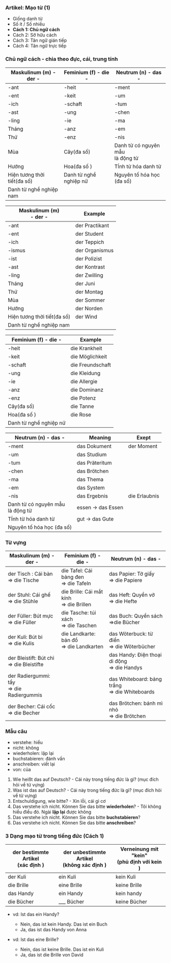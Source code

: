 ### Artikel: Mạo từ (1)
- Giống danh từ 
- Số ít / Số nhiều 
- **Cách 1: Chủ ngữ cách**
- Cách 2: Sỡ hữu cách 
- Cách 3: Tân ngữ gián tiếp 
- Cách 4: Tân ngữ trực tiếp 

### Chủ ngữ cách - chia theo đực, cái, trung tính 

| Maskulinum (m) - der -      | Feminium (f)  - die -  | Neutrum (n)  - das -                 |
| --------------------------- | ---------------------- | ------------------------------------ |
| -ant                        | -heit                  | -ment                                |
| -ent                        | -keit                  | -um                                  |
| -ich                        | -schaft                | -tum                                 |
| -ast                        | -ung                   | -chen                                |
| -ling                       | -ie                    | -ma                                  |
| Tháng                       | -anz                   | -em                                  |
| Thứ                         | -enz                   | -nis                                 |
| Mùa                         | Cây(đa số)             | Danh từ có nguyên mẫu <br>là động từ |
| Hướng                       | Hoa(đa số )            | TÍnh từ hóa danh từ                  |
| Hiện tương thời tiết(đa số) | Danh từ nghề nghiệp nữ | Nguyên tố hóa học (đa số)            |
| Danh từ nghề nghiệp nam     |                        |                                      |


| Maskulinum (m)<br>          - der - | Example        |
| ----------------------------------- | -------------- |
| -ant                                | der Practikant |
| -ent                                | der Student    |
| -ich                                | der Teppich    |
| -ismus                              | der Organismus |
| -ist                                | der Polizist   |
| -ast                                | der Kontrast   |
| -ling                               | der Zwilling   |
| Tháng                               | der Juni       |
| Thứ                                 | der Montag     |
| Mùa                                 | der Sommer     |
| Hướng                               | der Norden     |
| Hiện tương thời tiết(đa số)         | der Wind       |
| Danh từ nghề nghiệp nam             |                |


| Feminium (f)  - die -  | Example          |
| ---------------------- | ---------------- |
| -heit                  | die Krankheit    |
| -keit                  | die Möglichkeit  |
| -schaft                | die Freundschaft |
| -ung                   | die Kleidung     |
| -ie                    | die Allergie     |
| -anz                   | die Dominanz     |
| -enz                   | die Potenz       |
| Cây(đa số)             | die Tanne        |
| Hoa(đa số )            | die Rose         |
| Danh từ nghề nghiệp nữ |                  |


| Neutrum (n)  - das -                 | Meaning            | Exept         |
| ------------------------------------ | ------------------ | ------------- |
| -ment                                | das Dokument       | der Moment    |
| -um                                  | das Studium        |               |
| -tum                                 | das Präteritum     |               |
| -chen                                | das Brötchen       |               |
| -ma                                  | das Thema          |               |
| -em                                  | das System         |               |
| -nis                                 | das Ergebnis       | die Erlaubnis |
| Danh từ có nguyên mẫu <br>là động từ | essen -> das Essen |               |
| TÍnh từ hóa danh từ                  | gut -> das Gute    |               |
| Nguyên tố hóa học (đa số)            |                    |               |

### Từ vựng

| Maskulinum (m) - der -                      | Feminium (f)  - die -                      | Neutrum (n)  - das -                             |
| ------------------------------------------- | ------------------------------------------ | ------------------------------------------------ |
| der Tisch : Cái bàn<br>=> die Tische        | die Tafel: Cái bảng đen<br>=> die Tafeln   | das Papier: Tờ giấy<br>=> die Papiere            |
| der Stuhl: Cái ghế<br>=> die Stühle         | die Brille: Cái mắt kính<br>=> die Brillen | das Heft: Quyển vở<br>=> die Hefte               |
| der Füller: Bút mực<br>=> die Füller        | die Tasche: túi xách<br>=> die Taschen     | das Buch: Quyển sách<br>=>die Bücher             |
| der Kuli: Bút bi<br>=> die Kulis            | die Landkarte: bản đồ<br>=> die Landkarten | das Wöterbuck: từ điển<br>=> die Wöterbücher     |
| der Bleistift: Bút chì<br>=> die Bleistifte |                                            | das Handy: Điện thoại di động<br>=> die Handys   |
| der Radiergummi: tẩy<br>=> die Radiergummis |                                            | das Whiteboard: bảng trắng<br>=> die Whiteboards |
| der Becher: Cái cốc<br>=> die Becher        |                                            | das Brötchen: bánh mì nhỏ<br>=> die Brötchen     |

### Mẫu câu 
- verstehe: hiểu 
- nicht: không 
- wiederholen: lặp lại 
- buchstabieren: đánh vần 
- anschreiben: viết lại 
- von: của 



1. Wie heißt das auf Deutsch? - Cái này trong tiếng đức là gì? (mục đích hỏi về từ vựng)
2. Was ist das auf Deutsch? -  Cái này trong tiếng đức là gì? (mục đích hỏi về từ vựng)
3. Entschuldigung, wie bitte? - Xin lỗi, cái gì cơ
4. Das verstehe ich nicht. Können Sie das bitte **wiederholen**? - Tôi không hiểu điều đó. Ngài **lặp lại** được không 
5. Das verstehe ich nicht. Können Sie das bitte **buchstabieren**? 
6. Das verstehe ich nicht. Können Sie das bitte **anschreiben**?


### 3 Dạng mạo từ trong tiếng đức (Cách 1)

| der bestimmte Artikel<br>(xác định ) | der unbestimmte Artikel<br>(không xác định ) | Verneinung mit "kein"<br>(phủ định với kein ) |
| ------------------------------------ | -------------------------------------------- | --------------------------------------------- |
| der Kuli                             | ein Kuli                                     | kein Kuli                                     |
| die Brille                           | eine Brille                                  | keine Brille                                  |
| das Handy                            | ein Handy                                    | kein handy                                    |
| die Bücher                           | ___ Bücher                                   | keine Bücher                                  |
- vd: Ist das ein Handy?
	- Nein, das ist kein Handy. Das ist ein Buch
	- Ja, das ist das Handy von Anna

- vd: Ist das eine Brille?
	- Nein, das ist keine Brille. Das ist ein Kuli
	- Ja, das ist die Brille von David